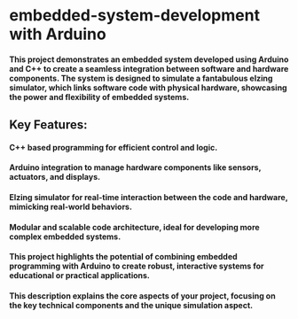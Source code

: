 # embedded-system-development with Arduino

#### This project demonstrates an embedded system developed using Arduino and C++ to create a seamless integration between software and hardware components. The system is designed to simulate a fantabulous elzing simulator, which links software code with physical hardware, showcasing the power and flexibility of embedded systems.


## Key Features:

#### C++ based programming for efficient control and logic.
#### Arduino integration to manage hardware components like sensors, actuators, and displays.
#### Elzing simulator for real-time interaction between the code and hardware, mimicking real-world behaviors.
#### Modular and scalable code architecture, ideal for developing more complex embedded systems.
#### This project highlights the potential of combining embedded programming with Arduino to create robust, interactive systems for educational or practical applications.

#### This description explains the core aspects of your project, focusing on the key technical components and the unique simulation aspect.





